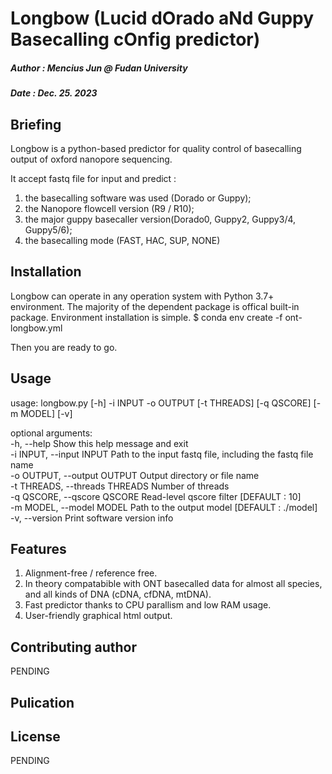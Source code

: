 # Longbow (Lucid dOrado aNd Guppy Basecalling cOnfig predictor)
##### Author : Mencius Jun @ Fudan University
##### Date : Dec. 25. 2023

## Briefing
Longbow is a python-based predictor for quality control of basecalling output of oxford nanopore sequencing.

It accept fastq file for input and predict :
1. the basecalling software was used (Dorado or Guppy);
2. the Nanopore flowcell version (R9 / R10);
3. the major guppy basecaller version(Dorado0, Guppy2, Guppy3/4, Guppy5/6);
4. the basecalling mode (FAST, HAC, SUP, NONE)


## Installation

Longbow can operate in any operation system with Python 3.7+ environment. The majority of the dependent package is offical built-in package.
Environment installation is simple.
$ conda env create -f ont-longbow.yml

Then you are ready to go.

## Usage
usage: longbow.py [-h] -i INPUT -o OUTPUT [-t THREADS] [-q QSCORE] [-m MODEL] [-v] </br>

optional arguments: </br>
  -h, --help                     Show this help message and exit </br>
  -i INPUT, --input INPUT        Path to the input fastq file, including the fastq file name </br>
  -o OUTPUT, --output OUTPUT     Output directory or file name </br>
  -t THREADS, --threads THREADS  Number of threads </br>
  -q QSCORE, --qscore QSCORE     Read-level qscore filter [DEFAULT : 10] </br>
  -m MODEL, --model MODEL        Path to the output model [DEFAULT : ./model] </br>
  -v, --version                  Print software version info </br>



## Features
1. Alignment-free / reference free.
2. In theory compatabible with ONT basecalled data for almost all species, and all kinds of DNA (cDNA, cfDNA, mtDNA).
3. Fast predictor thanks to CPU parallism and low RAM usage.
4. User-friendly graphical html output.

## Contributing author
PENDING

## Pulication

## License
PENDING
